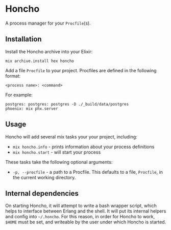 # Honcho

A process manager for your `Procfile`(s).

## Installation

Install the Honcho archive into your Elixir:

```shell
mix archive.install hex honcho
```

Add a file `Procfile` to your project. Procfiles are defined in the following
format:

```procfile
<process name>: <command>
```

For example:

```procfile
postgres: postgres: postgres -D ./_build/data/postgres
phoenix: mix phx.server
```

## Usage

Honcho will add several mix tasks your your project, including:

  * `mix honcho.info` - prints information about your process definitions
  * `mix honcho.start` - will start your process
  
These tasks take the following optional arguments:

  * `-p, --procfile` - a path to a Procfile. This defaults to a file, `Procfile`,
    in the current working directory.

## Internal dependencies

On starting Honcho, it will attempt to write a bash wrapper script, which
helps to interface between Erlang and the shell. It will put its internal
helpers and config into `~/.honcho`. For this reason, in order for Honcho
to work, `$HOME` must be set, and writeable by the user under which Honcho is
started.